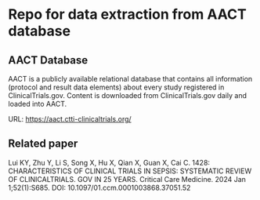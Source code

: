 # Repo for data extraction from AACT database

## AACT Database
AACT is a publicly available relational database that contains all information (protocol and result data elements) about every study registered in ClinicalTrials.gov. Content is downloaded from ClinicalTrials.gov daily and loaded into AACT. 

URL: https://aact.ctti-clinicaltrials.org/ 

## Related paper
Lui KY, Zhu Y, Li S, Song X, Hu X, Qian X, Guan X, Cai C. 1428: CHARACTERISTICS OF CLINICAL TRIALS IN SEPSIS: SYSTEMATIC REVIEW OF CLINICALTRIALS. GOV IN 25 YEARS. Critical Care Medicine. 2024 Jan 1;52(1):S685. DOI: 10.1097/01.ccm.0001003868.37051.52
